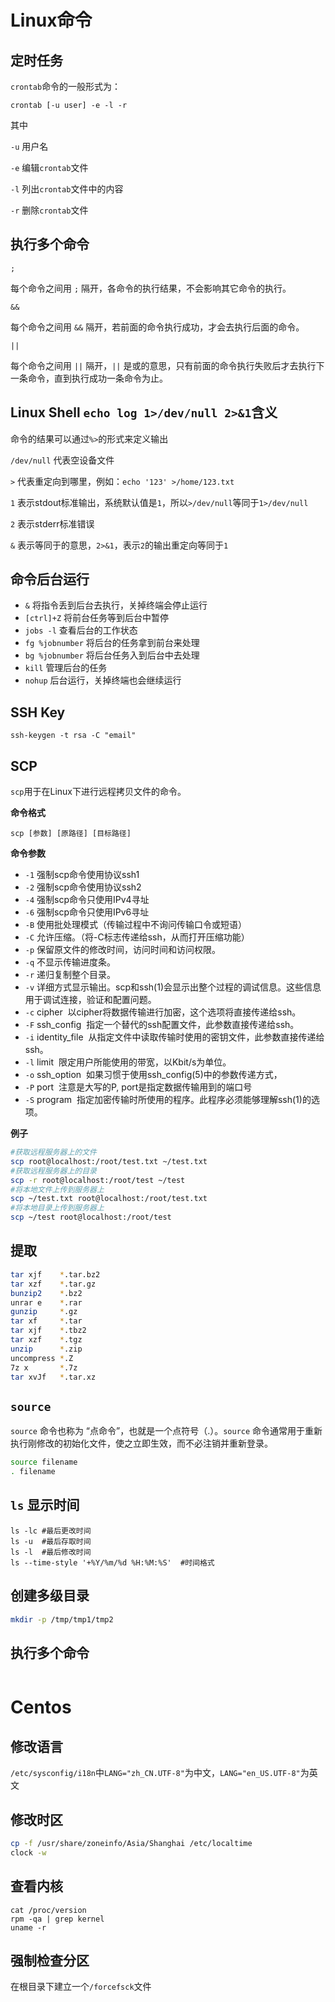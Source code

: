 # Linux命令

## 定时任务

`crontab`命令的一般形式为：

`crontab [-u user] -e -l -r`

其中

`-u` 用户名

`-e` 编辑`crontab`文件

`-l` 列出`crontab`文件中的内容

`-r` 删除`crontab`文件

## 执行多个命令

`;`

每个命令之间用 `;` 隔开，各命令的执行结果，不会影响其它命令的执行。

`&&`

每个命令之间用 `&&` 隔开，若前面的命令执行成功，才会去执行后面的命令。

`||`

每个命令之间用 `||` 隔开，`||` 是或的意思，只有前面的命令执行失败后才去执行下一条命令，直到执行成功一条命令为止。

## Linux Shell `echo log 1>/dev/null 2>&1`含义

命令的结果可以通过`%>`的形式来定义输出

`/dev/null` 代表空设备文件

`>` 代表重定向到哪里，例如：`echo '123' >/home/123.txt`

`1` 表示stdout标准输出，系统默认值是`1`，所以`>/dev/null`等同于`1>/dev/null`

`2` 表示stderr标准错误

`&` 表示等同于的意思，`2>&1`，表示`2`的输出重定向等同于`1`

## 命令后台运行

* `&` 将指令丢到后台去执行，关掉终端会停止运行
* `[ctrl]+Z` 将前台任务等到后台中暂停
* `jobs -l` 查看后台的工作状态
* `fg %jobnumber` 将后台的任务拿到前台来处理
* `bg %jobnumber` 将后台任务入到后台中去处理
* `kill` 管理后台的任务
* `nohup` 后台运行，关掉终端也会继续运行

## SSH Key

`ssh-keygen -t rsa -C "email"`

## SCP

`scp`用于在Linux下进行远程拷贝文件的命令。

**命令格式**

`scp [参数] [原路径] [目标路径]`

**命令参数**

- `-1` 强制scp命令使用协议ssh1  
- `-2` 强制scp命令使用协议ssh2  
- `-4` 强制scp命令只使用IPv4寻址  
- `-6` 强制scp命令只使用IPv6寻址  
- `-B` 使用批处理模式（传输过程中不询问传输口令或短语）  
- `-C` 允许压缩。（将-C标志传递给ssh，从而打开压缩功能）  
- `-p` 保留原文件的修改时间，访问时间和访问权限。  
- `-q` 不显示传输进度条。  
- `-r` 递归复制整个目录。  
- `-v` 详细方式显示输出。scp和ssh(1)会显示出整个过程的调试信息。这些信息用于调试连接，验证和配置问题。   
- `-c` cipher  以cipher将数据传输进行加密，这个选项将直接传递给ssh。   
- `-F` ssh_config  指定一个替代的ssh配置文件，此参数直接传递给ssh。  
- `-i` identity_file  从指定文件中读取传输时使用的密钥文件，此参数直接传递给ssh。    
- `-l` limit  限定用户所能使用的带宽，以Kbit/s为单位。     
- `-o` ssh_option  如果习惯于使用ssh_config(5)中的参数传递方式，   
- `-P` port  注意是大写的P, port是指定数据传输用到的端口号   
- `-S` program  指定加密传输时所使用的程序。此程序必须能够理解ssh(1)的选项。

**例子**

```sh
#获取远程服务器上的文件
scp root@localhost:/root/test.txt ~/test.txt
#获取远程服务器上的目录
scp -r root@localhost:/root/test ~/test
#将本地文件上传到服务器上
scp ~/test.txt root@localhost:/root/test.txt
#将本地目录上传到服务器上
scp ~/test root@localhost:/root/test
```

## 提取

```sh
tar xjf    *.tar.bz2
tar xzf    *.tar.gz
bunzip2    *.bz2
unrar e    *.rar
gunzip     *.gz
tar xf     *.tar
tar xjf    *.tbz2
tar xzf    *.tgz
unzip      *.zip
uncompress *.Z
7z x       *.7z
tar xvJf   *.tar.xz 
```

## `source`

`source` 命令也称为 “点命令”，也就是一个点符号（.）。`source` 命令通常用于重新执行刚修改的初始化文件，使之立即生效，而不必注销并重新登录。

```sh
source filename
. filename
```

## `ls` 显示时间

```shell
ls -lc #最后更改时间
ls -u  #最后存取时间
ls -l  #最后修改时间
ls --time-style '+%Y/%m/%d %H:%M:%S'  #时间格式
```

## 创建多级目录

```sh
mkdir -p /tmp/tmp1/tmp2
```

## 执行多个命令

```sh

```



# Centos

## 修改语言

`/etc/sysconfig/i18n`中`LANG="zh_CN.UTF-8"`为中文，`LANG="en_US.UTF-8"`为英文

## 修改时区

```sh
cp -f /usr/share/zoneinfo/Asia/Shanghai /etc/localtime
clock -w
```

## 查看内核

```shell
cat /proc/version
rpm -qa | grep kernel
uname -r
```

## 强制检查分区

在根目录下建立一个`/forcefsck`文件



